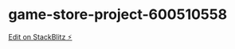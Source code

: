 # game-store-project-600510558

[Edit on StackBlitz ⚡️](https://stackblitz.com/edit/game-store-project-600510558-kplysw)
